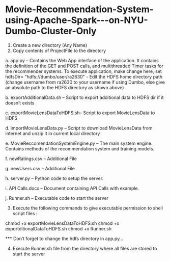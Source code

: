 # Movie-Recommendation-System-using-Apache-Spark---on-NYU-Dumbo-Cluster-Only

1.	Create a new directory (Any Name)
2.	Copy contents of ProjectFile to the directory

a.	app.py – Contains the Web App interface of the application. It contains the definition of the GET and POST calls, and multithreaded Timer tasks for the recommender systems.
To execute application, make change here, set hdfsDir= "hdfs://dumbo/user/ra2630" - Edit the HDFS home directory path (change username from ra2630 to your username if using Dumbo, else give an absolute path to the HDFS directory as shown above)

b.	exportAdditionalData.sh – Script to export additional data to HDFS dir if it doesn’t exists

c.	exportMovieLensDataToHDFS.sh– Script to export MovieLensData to HDFS

d.	importMovieLensData.py – Script to download MovieLensData from internet and unzip it in current local directory

e.	MovieReccomendationSystemEngine.py – The main system engine. Contains methods of the recommendation system and training models.

f.	newRatings.csv – Additional File

g.	newUsers.csv – Additional File

h.	server.py – Python code to setup the server.

i.	API Calls.docx – Document containing API Calls with example.

j.	Runner.sh – Executable code to start the server

3.	Execute the following commands to give executable permission to shell script files :

chmod +x exportMovieLensDataToHDFS.sh
chmod +x exportditionalDataToHDFS.sh
chmod +x Runner.sh

*** Don’t forget to change the hdfs directory in app.py…

4.	Execute Runner.sh file from the directory where all files are stored to start the server
